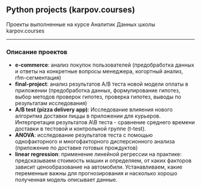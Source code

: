 ## Python projects (karpov.courses)

Проекты выполненные на курсе Аналитик Данных школы karpov.courses

---

### Описание проектов
-  **e-commerce**: анализ покупок пользователей (предобработка данных и ответы на конкретные вопросы менеджера, когортный анализ, rfm-сегментация)
-  **final-project**: анализ результатов A/B теста новой модели оплаты в приложении (предобработка данных, формулирование гипотез, выбор методов проверок гипотез, проверка гипотез, выводы по результатам исследования)
- **A/B test (pizza delivery app)**: Исследование влияения нового алгоритма доставки пиццы в приложении для курьеров. Интерпретация результатов А\B теста - сравнение среднего времени доставки в тестовой и контрольной группе (t-test).
- **ANOVA**: исследование результатов теста с помощью однофакторного и многофакторного дисперсионного анализа (приложение по доставке готовых прождуктов)
- **linear regression**: применение линейной регрессии на практике: предсказываем стоимость машин и определяем, от каких факторов зависит ценообразование на автомобили. Устанавливаем, какие переменные важны для прогнозирования и насколько хорошо полученная модель описывает данные. 
